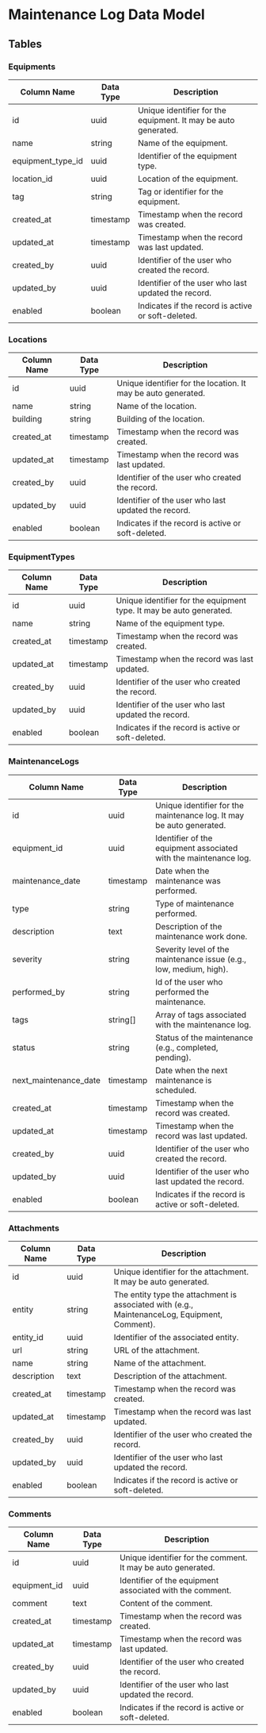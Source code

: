 # Maintenance Log Data Model

## Tables

### Equipments

| Column Name       | Data Type | Description                                                    |
| ----------------- | --------- | -------------------------------------------------------------- |
| id                | uuid      | Unique identifier for the equipment. It may be auto generated. |
| name              | string    | Name of the equipment.                                         |
| equipment_type_id | uuid      | Identifier of the equipment type.                              |
| location_id       | uuid      | Location of the equipment.                                     |
| tag               | string    | Tag or identifier for the equipment.                           |
| created_at        | timestamp | Timestamp when the record was created.                         |
| updated_at        | timestamp | Timestamp when the record was last updated.                    |
| created_by        | uuid      | Identifier of the user who created the record.                 |
| updated_by        | uuid      | Identifier of the user who last updated the record.            |
| enabled           | boolean   | Indicates if the record is active or soft-deleted.             |

### Locations

| Column Name | Data Type | Description                                                   |
| ----------- | --------- | ------------------------------------------------------------- |
| id          | uuid      | Unique identifier for the location. It may be auto generated. |
| name        | string    | Name of the location.                                         |
| building    | string    | Building of the location.                                     |
| created_at  | timestamp | Timestamp when the record was created.                        |
| updated_at  | timestamp | Timestamp when the record was last updated.                   |
| created_by  | uuid      | Identifier of the user who created the record.                |
| updated_by  | uuid      | Identifier of the user who last updated the record.           |
| enabled     | boolean   | Indicates if the record is active or soft-deleted.            |

### EquipmentTypes

| Column Name | Data Type | Description                                                         |
| ----------- | --------- | ------------------------------------------------------------------- |
| id          | uuid      | Unique identifier for the equipment type. It may be auto generated. |
| name        | string    | Name of the equipment type.                                         |
| created_at  | timestamp | Timestamp when the record was created.                              |
| updated_at  | timestamp | Timestamp when the record was last updated.                         |
| created_by  | uuid      | Identifier of the user who created the record.                      |
| updated_by  | uuid      | Identifier of the user who last updated the record.                 |
| enabled     | boolean   | Indicates if the record is active or soft-deleted.                  |

### MaintenanceLogs

| Column Name           | Data Type | Description                                                          |
| --------------------- | --------- | -------------------------------------------------------------------- |
| id                    | uuid      | Unique identifier for the maintenance log. It may be auto generated. |
| equipment_id          | uuid      | Identifier of the equipment associated with the maintenance log.     |
| maintenance_date      | timestamp | Date when the maintenance was performed.                             |
| type                  | string    | Type of maintenance performed.                                       |
| description           | text      | Description of the maintenance work done.                            |
| severity              | string    | Severity level of the maintenance issue (e.g., low, medium, high).   |
| performed_by          | string    | Id of the user who performed the maintenance.                        |
| tags                  | string[]  | Array of tags associated with the maintenance log.                   |
| status                | string    | Status of the maintenance (e.g., completed, pending).                |
| next_maintenance_date | timestamp | Date when the next maintenance is scheduled.                         |
| created_at            | timestamp | Timestamp when the record was created.                               |
| updated_at            | timestamp | Timestamp when the record was last updated.                          |
| created_by            | uuid      | Identifier of the user who created the record.                       |
| updated_by            | uuid      | Identifier of the user who last updated the record.                  |
| enabled               | boolean   | Indicates if the record is active or soft-deleted.                   |

### Attachments

| Column Name | Data Type | Description                                                                                   |
| ----------- | --------- | --------------------------------------------------------------------------------------------- |
| id          | uuid      | Unique identifier for the attachment. It may be auto generated.                               |
| entity      | string    | The entity type the attachment is associated with (e.g., MaintenanceLog, Equipment, Comment). |
| entity_id   | uuid      | Identifier of the associated entity.                                                          |
| url         | string    | URL of the attachment.                                                                        |
| name        | string    | Name of the attachment.                                                                       |
| description | text      | Description of the attachment.                                                                |
| created_at  | timestamp | Timestamp when the record was created.                                                        |
| updated_at  | timestamp | Timestamp when the record was last updated.                                                   |
| created_by  | uuid      | Identifier of the user who created the record.                                                |
| updated_by  | uuid      | Identifier of the user who last updated the record.                                           |
| enabled     | boolean   | Indicates if the record is active or soft-deleted.                                            |

### Comments

| Column Name  | Data Type | Description                                                  |
| ------------ | --------- | ------------------------------------------------------------ |
| id           | uuid      | Unique identifier for the comment. It may be auto generated. |
| equipment_id | uuid      | Identifier of the equipment associated with the comment.     |
| comment      | text      | Content of the comment.                                      |
| created_at   | timestamp | Timestamp when the record was created.                       |
| updated_at   | timestamp | Timestamp when the record was last updated.                  |
| created_by   | uuid      | Identifier of the user who created the record.               |
| updated_by   | uuid      | Identifier of the user who last updated the record.          |
| enabled      | boolean   | Indicates if the record is active or soft-deleted.           |
